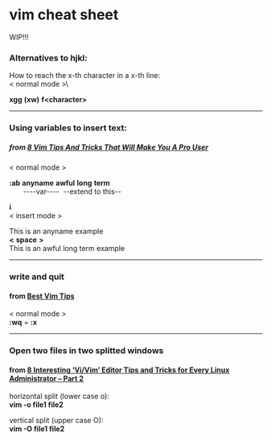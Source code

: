 # vim cheat sheet
WIP!!!

### Alternatives to hjkl:
How to reach the x-th character in a x-th line:\
&lt; normal mode &gt;\

__xgg__ __(xw)__ __f&lt;character&gt;__
___
### Using variables to insert text:
##### from [8 Vim Tips And Tricks That Will Make You A Pro User](https://itsfoss.com/pro-vim-tips/)
&lt; normal mode &gt;

__:ab__ __anyname__ __awful__ __long__ __term__\
&nbsp;&nbsp;&nbsp;&nbsp;&nbsp;&nbsp;  ----var----&nbsp; --extend to this--
    
**i**\
&lt; insert mode &gt;

This is an anyname example\
**&lt;** **space** **&gt;**\
This is an awful long term example
___
### write and quit
#### from [Best Vim Tips](http://vim.wikia.com/wiki/Best_Vim_Tips)
&lt; normal mode &gt;\
**:wq** = **:x**
___
### Open two files in two splitted windows
#### from [8 Interesting ‘Vi/Vim’ Editor Tips and Tricks for Every Linux Administrator – Part 2](https://www.tecmint.com/how-to-use-vi-and-vim-editor-in-linux/)

horizontal split (lower case o):\
**vim -o file1 file2**

vertical split (upper case O):\
**vim -O file1 file2**
